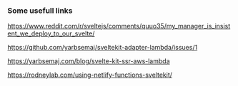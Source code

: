 ### Some usefull links

https://www.reddit.com/r/sveltejs/comments/quuo35/my_manager_is_insistent_we_deploy_to_our_svelte/

https://github.com/yarbsemaj/sveltekit-adapter-lambda/issues/1

https://yarbsemaj.com/blog/svelte-kit-ssr-aws-lambda

https://rodneylab.com/using-netlify-functions-sveltekit/
